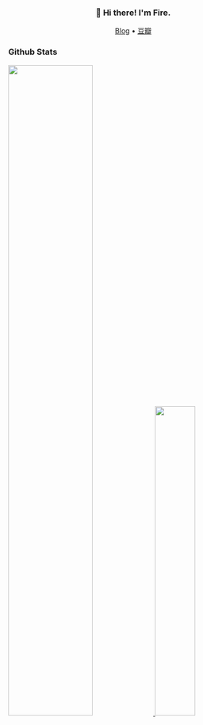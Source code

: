 
<!--
**fire717/fire717** is a ✨ _special_ ✨ repository because its `README.md` (this file) appears on your GitHub profile.

Here are some ideas to get you started:

- 🔭 I’m currently working on ...
- 🌱 I’m currently learning ...
- 👯 I’m looking to collaborate on ...
- 🤔 I’m looking for help with ...
- 💬 Ask me about ...
- 📫 How to reach me: ...
- 😄 Pronouns: ...
- ⚡ Fun fact: ...
-->


<h3 align="center"> 👋 Hi there! I'm Fire.</h3>

<p align="center">
  <a href="https://fire15.com">Blog</a> •
  <a href="https://www.douban.com/people/fire15/">豆瓣</a>
</p>

### Github Stats


<a href="https://github.com/fire717"><img src="https://github-readme-stats.vercel.app/api?username=fire717&show_icons=true&layout=compact&count_private=true&hide_title=true&theme=default" style="width: 58%; max-width: 58%; min-width: 58%;"> <img src="https://github-readme-stats.vercel.app/api/top-langs/?username=fire717&layout=compact&count_private=true&theme=default" style="width: 40%; max-width: 40%; min-width: 40%;"></a>
